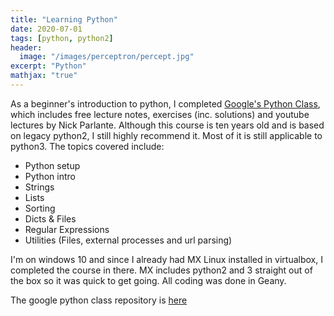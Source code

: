 ```yaml
---
title: "Learning Python"
date: 2020-07-01
tags: [python, python2]
header:
  image: "/images/perceptron/percept.jpg"
excerpt: "Python"
mathjax: "true"
---
```

As a beginner's introduction to python, I completed [Google's Python Class](https://developers.google.com/edu/python/), which includes free lecture notes, exercises (inc. solutions) and youtube lectures by Nick Parlante. Although this course is ten years old and is based on legacy python2, I still highly recommend it. Most of it is still applicable to python3. The topics covered include:

- Python setup
- Python intro
- Strings
- Lists
- Sorting
- Dicts & Files
- Regular Expressions
- Utilities (Files, external processes and url parsing)

I'm on windows 10 and since I already had MX Linux installed in virtualbox, I completed the course in there. MX includes python2 and 3 straight out of the box so it was quick to get going. All coding was done in Geany.

The google python class repository is [here](https://github.com/mkoundo/google_python_class)  